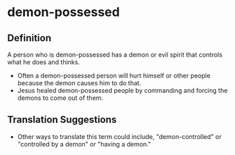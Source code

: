 # demon-possessed

## Definition

A person who is demon-possessed has a demon or evil spirit that controls what he does and thinks.

* Often a demon-possessed person will hurt himself or other people because the demon causes him to do that.
* Jesus healed demon-possessed people by commanding and forcing the demons to come out of them.


## Translation Suggestions



* Other ways to translate this term could include, "demon-controlled" or "controlled by a demon" or "having a demon."